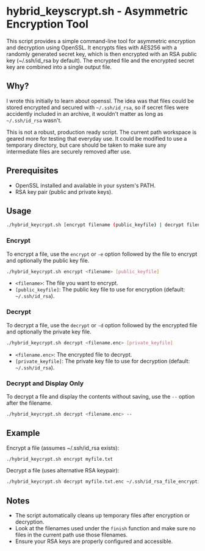 # hybrid_keyscrypt.sh - Asymmetric Encryption Tool

This script provides a simple command-line tool for asymmetric encryption and decryption using OpenSSL. It encrypts files with AES256 with a randomly generated secret key, which is then encrypted with an RSA public key (~/.ssh/id_rsa by default). The encrypted file and the encrypted secret key are combined into a single output file.

## Why?

I wrote this initially to learn about openssl. The idea was that files could be stored encrypted and secured with `~/.ssh/id_rsa`, so if secret files were accidently included in an archive, it wouldn't matter as long as `~/.ssh/id_rsa` wasn't. 

This is not a robust, production ready script. The current path workspace is geared more for testing that everyday use. It could be modified to use a temporary directory, but care should be taken to make sure any intermediate files are securely removed after use.

## Prerequisites

- OpenSSL installed and available in your system's PATH.
- RSA key pair (public and private keys).

## Usage

```bash
./hybrid_keycrypt.sh [encrypt filename (public_keyfile) | decrypt filename (private_keyfile)]
```

### Encrypt

To encrypt a file, use the `encrypt` or `-e` option followed by the file to encrypt and optionally the public key file.

```bash
./hybrid_keycrypt.sh encrypt <filename> [public_keyfile]
```

- `<filename>`: The file you want to encrypt.
- `[public_keyfile]`: The public key file to use for encryption (default: `~/.ssh/id_rsa`).

### Decrypt

To decrypt a file, use the `decrypt` or `-d` option followed by the encrypted file and optionally the private key file.

```bash
./hybrid_keycrypt.sh decrypt <filename.enc> [private_keyfile]
```

- `<filename.enc>`: The encrypted file to decrypt.
- `[private_keyfile]`: The private key file to use for decryption (default: `~/.ssh/id_rsa`).

### Decrypt and Display Only

To decrypt a file and display the contents without saving, use the `--` option after the filename.

```bash
./hybrid_keycrypt.sh decrypt <filename.enc> --
```

## Example

Encrypt a file (assumes ~/.ssh/id_rsa exists):

```bash
./hybrid_keycrypt.sh encrypt myfile.txt 
```

Decrypt a file (uses alternative RSA keypair):

```bash
./hybrid_keycrypt.sh decrypt myfile.txt.enc ~/.ssh/id_rsa_file_encryption
```

## Notes

- The script automatically cleans up temporary files after encryption or decryption.
- Look at the filenames used under the `finish` function and make sure no files in the current path use those filenames.
- Ensure your RSA keys are properly configured and accessible.

